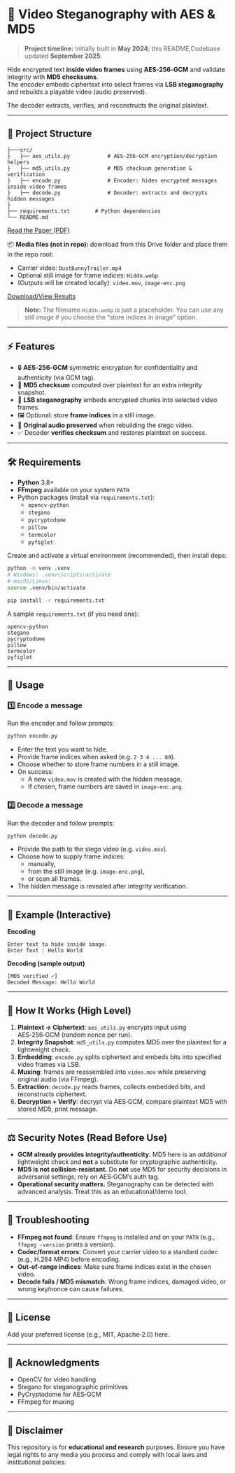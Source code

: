 # 🔐 Video Steganography with AES & MD5
> **Project timeline:** Initially built in **May 2024**; this README,Codebase updated **September 2025**.


Hide encrypted text **inside video frames** using **AES‑256‑GCM** and validate integrity with **MD5 checksums**.  
The encoder embeds ciphertext into select frames via **LSB steganography** and rebuilds a playable video (audio preserved).  

The decoder extracts, verifies, and reconstructs the original plaintext.

---

## 📂 Project Structure
```
├───src/
├   ├── aes_utils.py            # AES‑256‑GCM encryption/decryption helpers
├   ├── md5_utils.py            # MD5 checksum generation & verification
├   ├── encode.py               # Encoder: hides encrypted messages inside video frames
├   ├── decode.py               # Decoder: extracts and decrypts hidden messages
├
├── requirements.txt        # Python dependencies
└── README.md
```

[Read the Paper (PDF)](https://drive.google.com/file/d/1PMvY5raevR0bQhm9SWLN9nNHKOVoDWsT/view?usp=share_link)

📦 **Media files (not in repo):** download from this Drive folder and place them in the repo root:
- Carrier video: `DustBunnyTrailer.mp4`
- Optional still image for frame indices: `Hiddn.webp`
- (Outputs will be created locally): `video.mov`, `image-enc.png`

[Download/View Results](https://drive.google.com/drive/folders/14fXWpIY3sSY_ugPZB3izdRYuehcSRkWs?usp=share_link)

> **Note:** The filename `Hiddn.webp` is just a placeholder. You can use any still image if you choose the “store indices in image” option.

---

## ⚡ Features

- 🔒 **AES‑256‑GCM** symmetric encryption for confidentiality and authenticity (via GCM tag).
- 🧮 **MD5 checksum** computed over plaintext for an extra integrity snapshot.
- 🧬 **LSB steganography** embeds encrypted chunks into selected video frames.
- 🖼️ Optional: store **frame indices** in a still image.
- 🎵 **Original audio preserved** when rebuilding the stego video.
- ✅ Decoder **verifies checksum** and restores plaintext on success.

---

## 🛠 Requirements

- **Python** 3.8+
- **FFmpeg** available on your system `PATH`
- Python packages (install via `requirements.txt`):
  - `opencv-python`
  - `stegano`
  - `pycryptodome`
  - `pillow`
  - `termcolor`
  - `pyfiglet`

Create and activate a virtual environment (recommended), then install deps:

```bash
python -m venv .venv
# Windows: .venv\Scripts\activate
# macOS/Linux:
source .venv/bin/activate

pip install -r requirements.txt
```

A sample `requirements.txt` (if you need one):

```
opencv-python
stegano
pycryptodome
pillow
termcolor
pyfiglet
```

---

## 🚀 Usage

### 1️⃣ Encode a message
Run the encoder and follow prompts:

```bash
python encode.py
```
- Enter the text you want to hide.
- Provide frame indices when asked (e.g. `2 3 4 ... 89`).
- Choose whether to store frame numbers in a still image.
- On success:
  - A new `video.mov` is created with the hidden message.
  - If chosen, frame numbers are saved in `image-enc.png`.

### 2️⃣ Decode a message
Run the decoder and follow prompts:

```bash
python decode.py
```
- Provide the path to the stego video (e.g. `video.mov`).
- Choose how to supply frame indices:
  - manually,
  - from the still image (e.g. `image-enc.png`),
  - or scan all frames.
- The hidden message is revealed after integrity verification.

---

## 🎯 Example (Interactive)

**Encoding**
```
Enter text to hide inside image.
Enter Text : Hello World
```

**Decoding (sample output)**
```
[MD5 verified ✓]
Decoded Message: Hello World
```

---

## 🧩 How It Works (High Level)

1. **Plaintext → Ciphertext**: `aes_utils.py` encrypts input using AES‑256‑GCM (random nonce per run).  
2. **Integrity Snapshot**: `md5_utils.py` computes MD5 over the plaintext for a lightweight check.  
3. **Embedding**: `encode.py` splits ciphertext and embeds bits into specified video frames via LSB.  
4. **Muxing**: frames are reassembled into `video.mov` while preserving original audio (via FFmpeg).  
5. **Extraction**: `decode.py` reads frames, collects embedded bits, and reconstructs ciphertext.  
6. **Decryption + Verify**: decrypt via AES‑GCM, compare plaintext MD5 with stored MD5, print message.

---

## ⚖️ Security Notes (Read Before Use)

- **GCM already provides integrity/authenticity.** MD5 here is an *additional* lightweight check and **not** a substitute for cryptographic authenticity.  
- **MD5 is not collision‑resistant.** Do **not** use MD5 for security decisions in adversarial settings; rely on AES‑GCM’s auth tag.  
- **Operational security matters.** Steganography can be detected with advanced analysis. Treat this as an educational/demo tool.

---

## 🧪 Troubleshooting

- **FFmpeg not found**: Ensure `ffmpeg` is installed and on your `PATH` (e.g., `ffmpeg -version` prints a version).  
- **Codec/format errors**: Convert your carrier video to a standard codec (e.g., H.264 MP4) before encoding.  
- **Out-of-range indices**: Make sure frame indices exist in the chosen video.  
- **Decode fails / MD5 mismatch**: Wrong frame indices, damaged video, or wrong key/nonce can cause failures.

---

## 📜 License

Add your preferred license (e.g., MIT, Apache‑2.0) here.

---

## 🙏 Acknowledgments

- OpenCV for video handling
- Stegano for steganographic primitives
- PyCryptodome for AES‑GCM
- FFmpeg for muxing

---

## 📣 Disclaimer

This repository is for **educational and research** purposes. Ensure you have legal rights to any media you process and comply with local laws and institutional policies.
